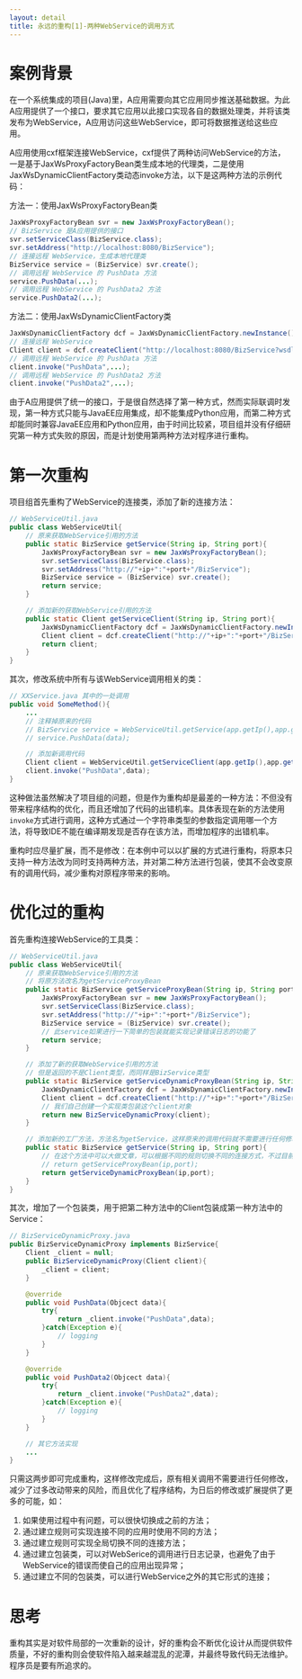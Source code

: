 ```yaml
---
layout: detail
title: 永远的重构[1]-两种WebService的调用方式
---
```

案例背景
==========================

在一个系统集成的项目(Java)里，A应用需要向其它应用同步推送基础数据。为此A应用提供了一个接口，要求其它应用以此接口实现各自的数据处理类，并将该类发布为WebService，A应用访问这些WebService，即可将数据推送给这些应用。

A应用使用cxf框架连接WebService，cxf提供了两种访问WebService的方法，一是基于JaxWsProxyFactoryBean类生成本地的代理类，二是使用JaxWsDynamicClientFactory类动态invoke方法，以下是这两种方法的示例代码：

方法一：使用JaxWsProxyFactoryBean类

```java
JaxWsProxyFactoryBean svr = new JaxWsProxyFactoryBean();
// BizService 是A应用提供的接口
svr.setServiceClass(BizService.class);
svr.setAddress("http://localhost:8080/BizService");
// 连接远程 WebService，生成本地代理类
BizService service = (BizService) svr.create();
// 调用远程 WebService 的 PushData 方法
service.PushData(...);
// 调用远程 WebService 的 PushData2 方法
service.PushData2(...);
```

方法二：使用JaxWsDynamicClientFactory类

```java
JaxWsDynamicClientFactory dcf = JaxWsDynamicClientFactory.newInstance();
// 连接远程 WebService
Client client = dcf.createClient("http://localhost:8080/BizService?wsdl"); 
// 调用远程 WebService 的 PushData 方法
client.invoke("PushData",...);
// 调用远程 WebService 的 PushData2 方法
client.invoke("PushData2",...);
```

由于A应用提供了统一的接口，于是很自然选择了第一种方式，然而实际联调时发现，第一种方式只能与JavaEE应用集成，却不能集成Python应用，而第二种方式却能同时兼容JavaEE应用和Python应用，由于时间比较紧，项目组并没有仔细研究第一种方式失败的原因，而是计划使用第两种方法对程序进行重构。

第一次重构
==========================

项目组首先重构了WebService的连接类，添加了新的连接方法：

```java
// WebServiceUtil.java
public class WebServiceUtil{
    // 原来获取WebService引用的方法
    public static BizService getService(String ip, String port){
        JaxWsProxyFactoryBean svr = new JaxWsProxyFactoryBean();
        svr.setServiceClass(BizService.class);
        svr.setAddress("http://"+ip+":"+port+"/BizService");
        BizService service = (BizService) svr.create();
        return service;
    }

    // 添加新的获取WebService引用的方法
    public static Client getServiceClient(String ip, String port){
        JaxWsDynamicClientFactory dcf = JaxWsDynamicClientFactory.newInstance();
        Client client = dcf.createClient("http://"+ip+":"+port+"/BizService?wsdl"); 
        return client;
    }
}
```

其次，修改系统中所有与该WebService调用相关的类：

```java
// XXService.java 其中的一处调用
public void SomeMethod(){
    ...
    // 注释掉原来的代码
    // BizService service = WebServiceUtil.getService(app.getIp(),app.getPort());
    // service.PushData(data);

    // 添加新调用代码
    Client client = WebServiceUtil.getServiceClient(app.getIp(),app.getPort());
    client.invoke("PushData",data);
}
```

这种做法虽然解决了项目组的问题，但是作为重构却是最差的一种方法：不但没有带来程序结构的优化，而且还增加了代码的出错机率。具体表现在新的方法使用`invoke`方式进行调用，这种方式通过一个字符串类型的参数指定调用哪一个方法，将导致IDE不能在编译期发现是否存在该方法，而增加程序的出错机率。

重构时应尽量扩展，而不是修改：在本例中可以以扩展的方式进行重构，将原本只支持一种方法改为同时支持两种方法，并对第二种方法进行包装，使其不会改变原有的调用代码，减少重构对原程序带来的影响。

优化过的重构
==========================

首先重构连接WebService的工具类：

```java
// WebServiceUtil.java
public class WebServiceUtil{
    // 原来获取WebService引用的方法
    // 将原方法改名为getServiceProxyBean
    public static BizService getServiceProxyBean(String ip, String port){
        JaxWsProxyFactoryBean svr = new JaxWsProxyFactoryBean();
        svr.setServiceClass(BizService.class);
        svr.setAddress("http://"+ip+":"+port+"/BizService");
        BizService service = (BizService) svr.create();
        // 此service如果进行一下简单的包装就能实现记录错误日志的功能了
        return service;
    }

    // 添加了新的获取WebService引用的方法
    // 但是返回的不是Client类型，而同样是BizService类型
    public static BizService getServiceDynamicProxyBean(String ip, String port){
        JaxWsDynamicClientFactory dcf = JaxWsDynamicClientFactory.newInstance();
        Client client = dcf.createClient("http://"+ip+":"+port+"/BizService?wsdl"); 
        // 我们自己创建一个实现类包装这个client对象
        return new BizServiceDynamicProxy(client);
    }

    // 添加新的工厂方法，方法名为getService，这样原来的调用代码就不需要进行任何修改了
    public static BizService getService(String ip, String port){
        // 在这个方法中可以大做文章，可以根据不同的规则切换不同的连接方式，不过目前我们只需要把它改成第二种方式即可。
        // return getServiceProxyBean(ip,port);
        return getServiceDynamicProxyBean(ip,port);
    }
}
```

其次，增加了一个包装类，用于把第二种方法中的Client包装成第一种方法中的Service：

```java
// BizServiceDynamicProxy.java
public BizServiceDynamicProxy implements BizService{
    Client _client = null;
    public BizServiceDynamicProxy(Client client){
        _client = client;
    }

    @override
    public void PushData(Objcect data){
        try{
            return _client.invoke("PushData",data);
        }catch(Exception e){
            // logging
        }
    }

    @override
    public void PushData2(Objcect data){
        try{
            return _client.invoke("PushData2",data);
        }catch(Exception e){
            // logging
        }
    }

    // 其它方法实现
    ...
}
```

只需这两步即可完成重构，这样修改完成后，原有相关调用不需要进行任何修改，减少了过多改动带来的风险，而且优化了程序结构，为日后的修改或扩展提供了更多的可能，如：

1. 如果使用过程中有问题，可以很快切换成之前的方法；
2. 通过建立规则可实现连接不同的应用时使用不同的方法；
3. 通过建立规则可实现全局切换不同的连接方法；
4. 通过建立包装类，可以对WebSerice的调用进行日志记录，也避免了由于WebService的错误而使自己的应用出现异常；
5. 通过建立不同的包装类，可以进行WebService之外的其它形式的连接；

思考
==========================

重构其实是对软件局部的一次重新的设计，好的重构会不断优化设计从而提供软件质量，不好的重构则会使软件陷入越来越混乱的泥潭，并最终导致代码无法维护。程序员是要有所追求的。

